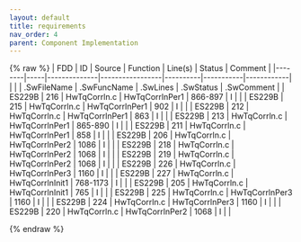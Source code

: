 ```yaml
---
layout: default
title: requirements
nav_order: 4
parent: Component Implementation
---
```

{% raw %}
| FDD    | ID  | Source       | Function        | Line(s)  | Status    | Comment    |
|--------|-----|--------------|-----------------|----------|-----------|------------|
|        |     | .SwFileName  | .SwFuncName     | .SwLines | .SwStatus | .SwComment |
| ES229B | 216 | HwTqCorrln.c | HwTqCorrlnPer1  | 866-897  | I         |            |
| ES229B | 215 | HwTqCorrln.c | HwTqCorrlnPer1  | 902      | I         |            |
| ES229B | 212 | HwTqCorrln.c | HwTqCorrlnPer1  | 863      | I         |            |
| ES229B | 213 | HwTqCorrln.c | HwTqCorrlnPer1  | 865-890  | I         |            |
| ES229B | 211 | HwTqCorrln.c | HwTqCorrlnPer1  | 858      | I         |            |
| ES229B | 206 | HwTqCorrln.c | HwTqCorrlnPer2  | 1086     | I         |            |
| ES229B | 218 | HwTqCorrln.c | HwTqCorrlnPer2  | 1068     | I         |            |
| ES229B | 219 | HwTqCorrln.c | HwTqCorrlnPer2  | 1068     | I         |            |
| ES229B | 226 | HwTqCorrln.c | HwTqCorrlnPer3  | 1160     | I         |            |
| ES229B | 227 | HwTqCorrln.c | HwTqCorrlnInit1 | 768-1173 | I         |            |
| ES229B | 205 | HwTqCorrln.c | HwTqCorrlnInit1 | 765      | I         |            |
| ES229B | 225 | HwTqCorrln.c | HwTqCorrlnPer3  | 1160     | I         |            |
| ES229B | 224 | HwTqCorrln.c | HwTqCorrlnPer3  | 1160     | I         |            |
| ES229B | 220 | HwTqCorrln.c | HwTqCorrlnPer2  | 1068     | I         |            |

{% endraw %}